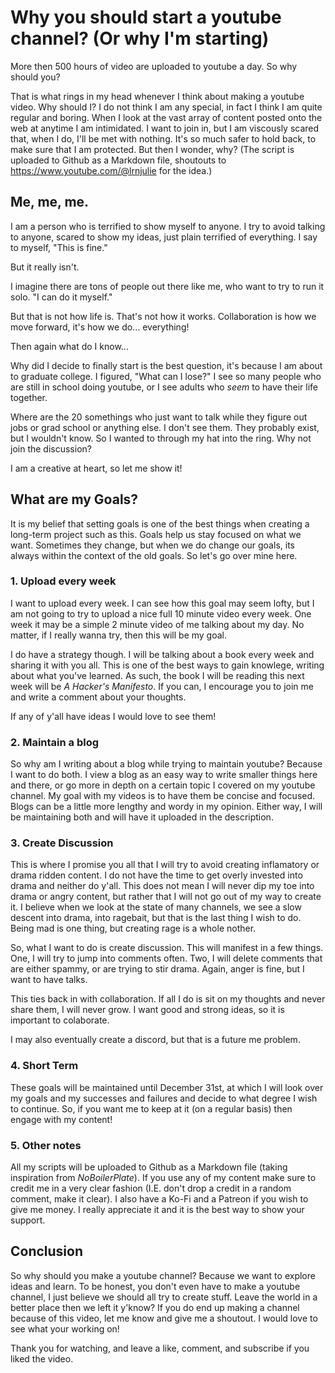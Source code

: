 # Why you should start a youtube channel? (Or why I'm starting)
More then 500 hours of video are uploaded to youtube a day. So why should you?

That is what rings in my head whenever I think about making a youtube video. Why should I?
I do not think I am any special, in fact I think I am quite regular and boring. 
When I look at the vast array of content posted onto the web at anytime I am intimidated. I want to join in, but I am viscously scared that, when I do, I'll be met with nothing. It's so much safer to hold back, to make sure that I am protected.
But then I wonder, why?
(The script is uploaded to Github as a Markdown file, shoutouts to https://www.youtube.com/@lrnjulie for the idea.)

## Me, me, me.
I am a person who is terrified to show myself to anyone. 
I try to avoid talking to anyone, scared to show my ideas, just plain terrified of everything. I say to myself, "This is fine."

But it really isn't.

I imagine there are tons of people out there like me, who want to try to run it solo. "I can do it myself."

But that is not how life is. That's not how it works. Collaboration is how we move forward, it's how we do... everything!

Then again what do I know...

Why did I decide to finally start is the best question, it's because I am about to graduate college. I figured, "What can I lose?"
I see so many people who are still in school doing youtube, or I see adults who *seem* to have their life together. 

Where are the 20 somethings who just want to talk while they figure out jobs or grad school or anything else. I don't see them. They probably exist, but I wouldn't know. 
So I wanted to through my hat into the ring. Why not join the discussion?

I am a creative at heart, so let me show it!
## What are my Goals?
It is my belief that setting goals is one of the best things when creating a long-term project such as this. Goals help us stay focused on what we want. Sometimes they change, but when we do change our goals, its always within the context of the old goals. 
So let's go over mine here.

### 1. Upload every week
I want to upload every week. I can see how this goal may seem lofty, but I am not going to try to upload a nice full 10 minute video every week. One week it may be a simple 2 minute video of me talking about my day. No matter, if I really wanna try, then this will be my goal. 

I do have a strategy though. I will be talking about a book every week and sharing it with you all. This is one of the best ways to gain knowlege, writing about what you've learned. As such, the book I will be reading this next week will be *A Hacker's Manifesto*. If you can, I encourage you to join me and write a comment about your thoughts. 

If any of y'all have ideas I would love to see them!
### 2. Maintain a blog
So why am I writing about a blog while trying to maintain youtube? Because I want to do both. I view a blog as an easy way to write smaller things here and there, or go more in depth on a certain topic I covered on my youtube channel. My goal with my videos is to have them be concise and focused. Blogs can be a little more lengthy and wordy in my opinion. Either way, I will be maintaining both and will have it uploaded in the description. 

### 3. Create Discussion
This is where I promise you all that I will try to avoid creating inflamatory or drama ridden content. I do not have the time to get overly invested into drama and neither do y'all. This does not mean I will never dip my toe into drama or angry content, but rather that I will not go out of my way to create it.
I believe when we look at the state of many channels, we see a slow descent into drama, into ragebait, but that is the last thing I wish to do. 
Being mad is one thing, but creating rage is a whole nother.

So, what I want to do is create discussion. This will manifest in a few things. One, I will try to jump into comments often. Two, I will delete comments that are either spammy, or are trying to stir drama. Again, anger is fine, but I want to have talks.

This ties back in with collaboration. If all I do is sit on my thoughts and never share them, I will never grow. I want good and strong ideas, so it is important to colaborate. 

I may also eventually create a discord, but that is a future me problem.

### 4. Short Term
These goals will be maintained until December 31st, at which I will look over my goals and my successes and failures and decide to what degree I wish to continue. So, if you want me to keep at it (on a regular basis) then engage with my content!

### 5. Other notes
All my scripts will be uploaded to Github as a Markdown file (taking inspiration from *NoBoilerPlate*). If you use any of my content make sure to credit me in a very clear fashion (I.E. don't drop a credit in a random comment, make it clear). 
I also have a Ko-Fi and a Patreon if you wish to give me money. I really appreciate it and it is the best way to show your support. 

## Conclusion
So why should you make a youtube channel?
Because we want to explore ideas and learn. To be honest, you don't even have to make a youtube channel, I just believe we should all try to create stuff. Leave the world in a better place then we left it y'know?
If you do end up making a channel because of this video, let me know and give me a shoutout. I would love to see what your working on!

Thank you for watching, and leave a like, comment, and subscribe if you liked the video. 
